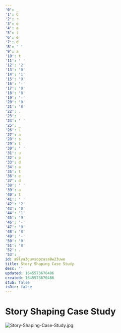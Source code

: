 ```yaml
---
'0': _
'1': C
'2': r
'3': e
'4': a
'5': t
'6': e
'7': d
'8': ' '
'9': a
'10': t
'11': ' '
'12': '2'
'13': '0'
'14': '1'
'15': '9'
'16': '-'
'17': '0'
'18': '8'
'19': '-'
'20': '0'
'21': '8'
'22': .
'23': _
'24': ' '
'25': _
'26': L
'27': a
'28': s
'29': t
'30': ' '
'31': u
'32': p
'33': d
'34': a
'35': t
'36': e
'37': d
'38': ' '
'39': a
'40': t
'41': ' '
'42': '2'
'43': '0'
'44': '1'
'45': '9'
'46': '-'
'47': '0'
'48': '8'
'49': '-'
'50': '0'
'51': '8'
'52': .
'53': _
id: a9lya3guvsopzasa8w23uwe
title: Story Shaping Case Study
desc: ''
updated: 1645573670486
created: 1645573670486
stub: false
isDir: false
---
```


# Story Shaping Case Study


![Story-Shaping-Case-Study.jpg](/assets/story-shaping-case-study-yhyf6fd8oc17.jpg)

